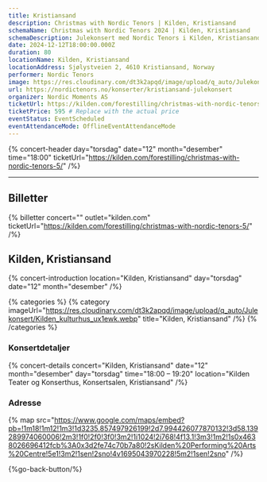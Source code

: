 ```yaml
---
title: Kristiansand
description: Christmas with Nordic Tenors | Kilden, Kristiansand
schemaName: Christmas with Nordic Tenors 2024 | Kilden, Kristiansand
schemaDescription: Julekonsert med Nordic Tenors i Kilden, Kristiansand
date: 2024-12-12T18:00:00.000Z
duration: 80
locationName: Kilden, Kristiansand
locationAddress: Sjølystveien 2, 4610 Kristiansand, Norway
performer: Nordic Tenors
image: https://res.cloudinary.com/dt3k2apqd/image/upload/q_auto/Julekonsert/schema_-_kilden_kristiansand_mgrmx0.webp
url: https://nordictenors.no/konserter/kristiansand-julekonsert
organizer: Nordic Moments AS
ticketUrl: https://kilden.com/forestilling/christmas-with-nordic-tenors-5/
ticketPrice: 595 # Replace with the actual price
eventStatus: EventScheduled
eventAttendanceMode: OfflineEventAttendanceMode
---
```


{% concert-header day="torsdag" date="12" month="desember" time="18:00" ticketUrl="https://kilden.com/forestilling/christmas-with-nordic-tenors-5/" /%}

---

## Billetter

{% billetter concert="" outlet="kilden.com" ticketUrl="https://kilden.com/forestilling/christmas-with-nordic-tenors-5/" /%}

## Kilden, Kristiansand

{% concert-introduction location="Kilden, Kristiansand" day="torsdag" date="12" month="desember" /%}

{% categories %}
{% category imageUrl="https://res.cloudinary.com/dt3k2apqd/image/upload/q_auto/Julekonsert/Kilden_kulturhus_ux1ewk.webp" title="Kilden, Kristiansand" /%}
{% /categories %}

### Konsertdetaljer

{% concert-details concert="Kilden, Kristiansand" date="12" month="desember" day="torsdag" time="18:00 – 19:20" location="Kilden Teater og Konserthus, Konsertsalen, Kristiansand" /%}

### Adresse

{% map src="https://www.google.com/maps/embed?pb=!1m18!1m12!1m3!1d3235.857497926199!2d7.994426077870132!3d58.139289974060006!2m3!1f0!2f0!3f0!3m2!1i1024!2i768!4f13.1!3m3!1m2!1s0x4638026696412fcb%3A0x3d2fe74c70b7a80!2sKilden%20Performing%20Arts%20Centre!5e1!3m2!1sen!2sno!4v1695043970228!5m2!1sen!2sno" /%}

{%go-back-button/%}

